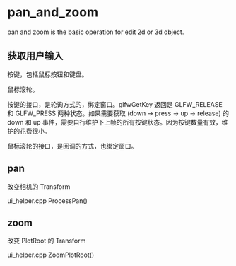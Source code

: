 ﻿# pan_and_zoom

pan and zoom is the basic operation for edit 2d or 3d object.


## 获取用户输入

按键，包括鼠标按钮和键盘。

鼠标滚轮。

按键的接口，是轮询方式的，绑定窗口。glfwGetKey 返回是 GLFW_RELEASE 和 GLFW_PRESS 两种状态。如果需要获取 (down -> press -> up -> release) 的 down 和 up 事件，需要自行维护下上帧的所有按键状态。因为按键数量有效，维护的花费很小。

鼠标滚轮的接口，是回调的方式，也绑定窗口。


## pan

改变相机的 Transform

ui_helper.cpp  ProcessPan()


## zoom

改变 PlotRoot 的 Transform

ui_helper.cpp  ZoomPlotRoot()
